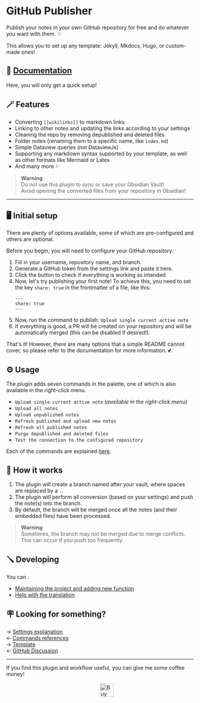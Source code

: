 # GitHub Publisher  
  
Publish your notes in your own GitHub repository for free and do whatever you want with them. ✨  

This allows you to set up any template: Jekyll, Mkdocs, Hugo, or custom-made ones!  
  
## 📑 [Documentation](https://obsidian-publisher.netlify.app/)  
  
Here, you will only get a quick setup!  
  
## 🪄 Features  

- Converting `[[wikilinks]]` to markdown links  
- Linking to other notes and updating the links according to your settings  
- Cleaning the repo by removing depublished and deleted files  
- Folder notes (renaming them to a specific name, like `index.md`)  
- Simple Dataview queries (not DataviewJs)  
- Supporting any markdown syntax supported by your template, as well as other formats like Mermaid or Latex  
- And many more :sparkles:  
  
> **Warning**  
> Do not use this plugin to sync or save your Obsidian Vault!  
> Avoid opening the converted files from your repository in Obsidian!  
  
---  

## 🖥️ Initial setup  

There are plenty of options available, some of which are pre-configured and others are optional.  
  
Before you begin, you will need to configure your GitHub repository.  
1. Fill in your username, repository name, and branch.  
2. Generate a GitHub token from the settings link and paste it here.  
3. Click the button to check if everything is working as intended.  
4. Now, let's try publishing your first note! To achieve this, you need to set the key `share: true` in the frontmatter of a file, like this:  
	```  
	---  
	share: true  
	---  
	```  
5. Now, run the command to publish: `Upload single current active note`  
6. If everything is good, a PR will be created on your repository and will be automatically merged (this can be disabled if desired!).  
  
That's it! However, there are many options that a simple README cannot cover, so please refer to the documentation for more information. 💕.  
  
## ⚙️ Usage  

The plugin adds seven commands in the palette, one of which is also available in the right-click menu.  
- `Upload single current active note` (*available in the right-click menu*)  
- `Upload all notes`  
- `Upload unpublished notes`  
- `Refresh published and upload new notes`  
- `Refresh all published notes`  
- `Purge depublished and deleted files`  
- `Test the connection to the configured repository`  
  
Each of the commands are explained [here](https://github.com/ObsidianPublisher/obsidian-github-publisher/blob/master/docs/en/COMMANDS.md).  
  
## 🤖 How it works  

1. The plugin will create a branch named after your vault, where spaces are replaced by a `-`.  
2. The plugin will perform all conversion (based on your settings) and push the note(s) into the branch.  
3. By default, the branch will be merged once all the notes (and their embedded files) have been processed.  
  
> **Warning**  
> Sometimes, the branch may not be merged due to merge conflicts. This can occur if you push too frequently.  

## 🪛 Developing  

You can :  
- [Maintaining the project and adding new function](https://obsidian-publisher.netlify.app/github%20publisher/developping/#general)  
- [Help with the translation](https://obsidian-publisher.netlify.app/github%20publisher/developping/#translation)  

## 🪧 Looking for something?  

→ [Settings explanation](https://obsidian-publisher.netlify.app/Github%20Publisher/Settings/)  
← [Commands references](https://obsidian-publisher.netlify.app/Github%20Publisher/Commands)  
→ [Template](https://obsidian-publisher.netlify.app/Mkdocs%20Template/)  
← [GitHub Discussion](https://github.com/ObsidianPublisher/obsidian-github-publisher/discussions)  
  
---  
If you find this plugin and workflow useful, you can give me some coffee money!<br>  
<a href='https://ko-fi.com/X8X54ZYAV' target='_blank'><img height='36' style='border:0px;height:36px;display:block;margin-left:50%;' src='https://cdn.ko-fi.com/cdn/kofi1.png?v=3' border='0' alt='Buy Me a Coffee at ko-fi.com' /></a>  
  
  
